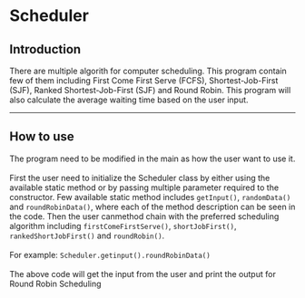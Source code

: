 # Scheduler

## Introduction

There are multiple algorith for computer scheduling. This program contain few of them including First Come First Serve (FCFS), Shortest-Job-First (SJF), Ranked Shortest-Job-First (SJF) and Round Robin. This program will also calculate the average waiting time based on the user input.

---

## How to use

The program need to be modified in the main as how the user want to use it.
\
\
First the user need to initialize the Scheduler class by either using the available static method or by passing multiple parameter required to the constructor.
Few available static method includes `getInput()`, `randomData()` and `roundRobinData()`, where each of the method description can be seen in the code.
Then the user canmethod chain with the preferred scheduling algorithm including `firstComeFirstServe()`, `shortJobFirst()`, `rankedShortJobFirst()` and `roundRobin()`.
\
\
For example:
`Scheduler.getinput().roundRobinData()`
\
\
The above code will get the input from the user and print the output for Round Robin Scheduling
